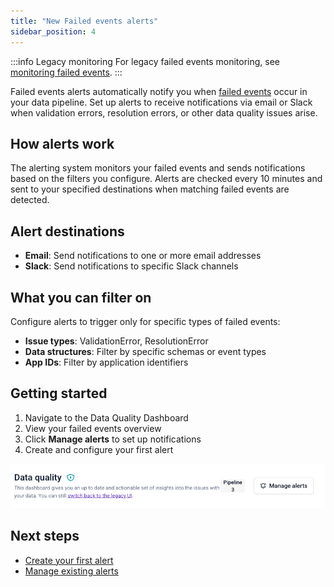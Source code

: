 ```yaml
---
title: "New Failed events alerts"
sidebar_position: 4
---
```


:::info Legacy monitoring
For legacy failed events monitoring, see [monitoring failed events](/docs/data-product-studio/data-quality/failed-events/monitoring-failed-events/index.md).
:::

Failed events alerts automatically notify you when [failed events](/docs/fundamentals/failed-events/index.md) occur in your data pipeline. Set up alerts to receive notifications via email or Slack when validation errors, resolution errors, or other data quality issues arise.

## How alerts work

The alerting system monitors your failed events and sends notifications based on the filters you configure. Alerts are checked every 10 minutes and sent to your specified destinations when matching failed events are detected.

## Alert destinations

- **Email**: Send notifications to one or more email addresses
- **Slack**: Send notifications to specific Slack channels

## What you can filter on

Configure alerts to trigger only for specific types of failed events:

- **Issue types**: ValidationError, ResolutionError
- **Data structures**: Filter by specific schemas or event types
- **App IDs**: Filter by application identifiers

## Getting started

1. Navigate to the Data Quality Dashboard
2. View your failed events overview
3. Click **Manage alerts** to set up notifications
4. Create and configure your first alert

![Data Quality Dashboard overview](images/dq_manage_alerts_button.png)

## Next steps

- [Create your first alert](/docs/data-product-studio/data-quality/alerts/creating-alerts/index.md)
- [Manage existing alerts](/docs/data-product-studio/data-quality/alerts/managing-alerts/index.md)
